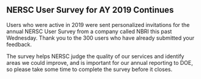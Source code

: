 ## NERSC User Survey for AY 2019 Continues

Users who were active in 2019 were sent personalized invitations for the 
annual NERSC User Survey from a company called NBRI this past Wednesday. 
Thank you to the 300 users who have already submitted your feedback.

The survey helps NERSC judge the quality of our services and identify 
areas we could improve, and is important for our annual reporting to DOE, 
so please take some time to complete the survey before it closes.


